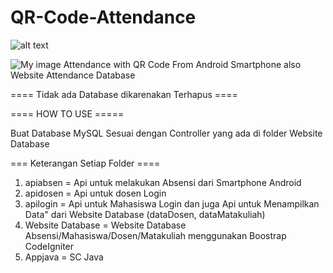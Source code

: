 # QR-Code-Attendance

![alt text](https://github.com/[username]/[reponame]/blob/[branch]/image.jpg?raw=true)

![My image](zakyakbar.github.com/QR-Code-Attendance/assets/home.jpg)
Attendance with QR Code From Android Smartphone also Website Attendance Database

==== Tidak ada Database dikarenakan Terhapus ====


==== HOW TO USE =====

Buat Database MySQL Sesuai dengan Controller yang ada di folder Website Database

=== Keterangan Setiap Folder ====
1. apiabsen = Api untuk melakukan Absensi dari Smartphone Android
2. apidosen = Api untuk dosen Login
3. apilogin = Api untuk Mahasiswa Login dan juga Api untuk Menampilkan Data" dari Website Database (dataDosen, dataMatakuliah)
4. Website Database = Website Database Absensi/Mahasiswa/Dosen/Matakuliah menggunakan Boostrap CodeIgniter
5. Appjava = SC Java

